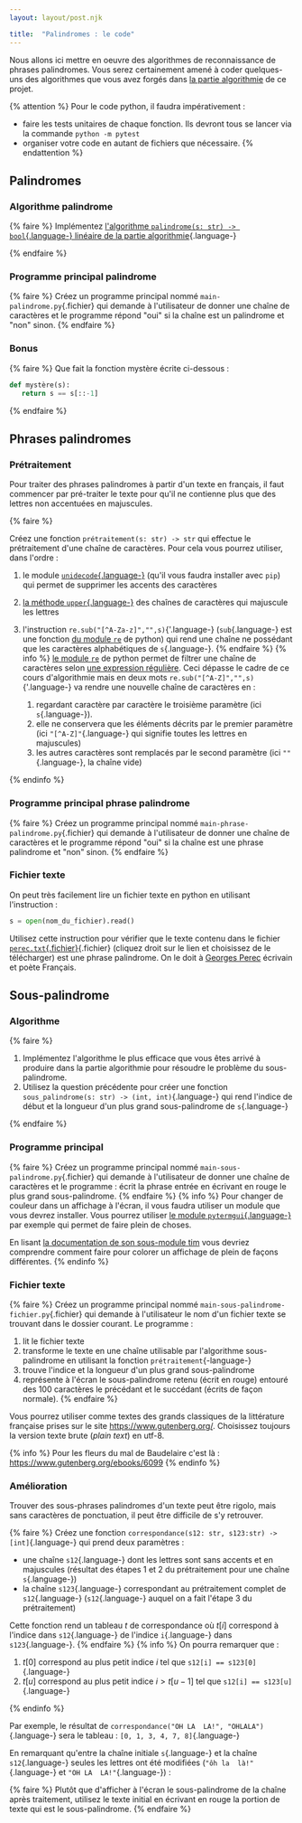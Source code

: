 ```yaml
---
layout: layout/post.njk

title:  "Palindromes : le code"
---
```



Nous allons ici mettre en oeuvre des algorithmes de reconnaissance de phrases palindromes. Vous serez certainement amené à coder quelques-uns des algorithmes que vous avez forgés dans [la partie algorithmie](../algorithmie) de ce projet.

{% attention %}
Pour le code python, il faudra impérativement :

- faire les tests unitaires de chaque fonction. Ils devront tous se lancer via la commande `python -m pytest`
- organiser votre code en autant de fichiers que nécessaire.
{% endattention %}

## Palindromes

### Algorithme palindrome

{% faire %}
Implémentez [l'algorithme  `palindrome(s: str) -> bool`{.language-} linéaire de la partie algorithmie](../algorithmie/#palindrome_linéaire){.language-}

{% endfaire %}

### Programme principal palindrome

{% faire %}
Créez un programme principal nommé `main-palindrome.py`{.fichier} qui demande à l'utilisateur de donner une chaîne de caractères et le programme répond "oui" si la chaîne est un palindrome et "non" sinon.
{% endfaire %}

### Bonus

{% faire %}
Que fait la fonction mystère écrite ci-dessous :

```python
def mystère(s):
   return s == s[::-1]
```

{% endfaire %}

## Phrases palindromes

### Prétraitement

Pour traiter des phrases palindromes à partir d'un texte en français, il faut commencer par pré-traiter le texte pour qu'il ne contienne plus que des lettres non accentuées en majuscules.

{% faire %}

Créez une fonction `prétraitement(s: str) -> str` qui effectue le prétraitement d'une chaîne de caractères. Pour cela vous pourrez utiliser, dans l'ordre :

1. le module [`unidecode`{.language-}](https://pypi.org/project/Unidecode/) (qu'il vous faudra installer avec `pip`) qui permet de supprimer les accents des caractères
2. [la méthode `upper`{.language-}](https://docs.python.org/fr/3/library/stdtypes.html#str.upper) des chaînes de caractères qui majuscule les lettres
3. l'instruction `re.sub("[^A-Za-z]","",s)`{'.language-} (`sub`{.language-} est une fonction [du module `re`](https://docs.python.org/fr/3/library/re.html) de python) qui rend une chaîne ne possédant que les caractères alphabétiques de `s`{.language-}.
{% endfaire %}
{% info %}
[le module `re`](https://docs.python.org/fr/3/library/re.html) de python permet de filtrer une chaîne de caractères selon [une expression régulière](https://fr.wikipedia.org/wiki/Expression_régulière). Ceci dépasse le cadre de ce cours d'algorithmie mais en deux mots `re.sub("[^A-Z]","",s)`{'.language-} va rendre une nouvelle chaîne de caractères en :

   1. regardant caractère par caractère le troisième paramètre (ici `s`{.language-}).
   2. elle ne conservera que les éléments décrits par le premier paramètre (ici `"[^A-Z]"`{.language-} qui signifie toutes les lettres en majuscules)
   3. les autres caractères sont remplacés par le second paramètre (ici `""`{.language-}, la chaîne vide)

{% endinfo %}

### Programme principal phrase palindrome

{% faire %}
Créez un programme principal nommé `main-phrase-palindrome.py`{.fichier} qui demande à l'utilisateur de donner une chaîne de caractères et le programme répond "oui" si la chaîne est une phrase palindrome et "non" sinon.
{% endfaire %}

### Fichier texte

On peut très facilement lire un fichier texte en python en utilisant l'instruction :

```python
s = open(nom_du_fichier).read()
```

Utilisez cette instruction pour vérifier que le texte contenu dans le fichier [`perec.txt`{.fichier}](../perec.txt){.fichier} (cliquez droit sur le lien et choisissez de le télécharger) est une phrase palindrome. On le doit à [Georges Perec](https://fr.wikipedia.org/wiki/Georges_Perec) écrivain et poète Français.

## Sous-palindrome

### Algorithme

{% faire %}

1. Implémentez l'algorithme le plus efficace que vous êtes arrivé à produire dans la partie algorithmie pour résoudre le problème du sous-palindrome.
2. Utilisez la question précédente pour créer une fonction `sous_palindrome(s: str) -> (int, int)`{.language-} qui rend l'indice de début et la longueur d'un plus grand sous-palindrome de `s`{.language-}

{% endfaire %}

### Programme principal

{% faire %}
Créez un programme principal nommé `main-sous-palindrome.py`{.fichier} qui demande à l'utilisateur de donner une chaîne de caractères et le programme : écrit la phrase entrée en écrivant en rouge le plus grand sous-palindrome.
{% endfaire %}
{% info %}
Pour changer de couleur dans un affichage à l'écran, il vous faudra utiliser un module que vous devrez installer. Vous pourrez utiliser [le module `pytermgui`{.language-}](https://pypi.org/project/PyTermGUI/) par exemple qui permet de faire plein de choses.

En lisant [la documentation de son sous-module tim](https://ptg.bczsalba.com/tim/) vous devriez comprendre comment faire pour colorer un affichage de plein de façons différentes.
{% endinfo %}

### Fichier texte

{% faire %}
Créez un programme principal nommé `main-sous-palindrome-fichier.py`{.fichier} qui demande à l'utilisateur le nom d'un fichier texte se trouvant dans le dossier courant. Le programme :

1. lit le fichier texte
2. transforme le texte en une chaîne utilisable par l'algorithme sous-palindrome en utilisant la fonction `prétraitement`{-language-}
3. trouve l'indice et la longueur d'un plus grand sous-palindrome
4. représente à l'écran le sous-palindrome retenu (écrit en rouge) entouré des 100 caractères le précédant et le succédant (écrits de façon normale).
{% endfaire %}

Vous pourrez utiliser comme textes des grands classiques de la littérature française prises sur le site <https://www.gutenberg.org/>. Choisissez toujours la version texte brute (*plain text*) en utf-8.

{% info %}
Pour les fleurs du mal de Baudelaire c'est là : <https://www.gutenberg.org/ebooks/6099>
{% endinfo %}

### Amélioration

Trouver des sous-phrases palindromes d'un texte peut être rigolo, mais sans caractères de ponctuation, il peut être difficile de s'y retrouver.

{% faire %}
Créez une fonction `correspondance(s12: str, s123:str) -> [int]`{.language-} qui prend deux paramètres :

- une chaîne `s12`{.language-} dont les lettres sont sans accents et en majuscules (résultat des étapes 1 et 2 du prétraitement pour une chaîne `s`{.language-})
- la chaîne `s123`{.language-} correspondant au prétraitement complet de `s12`{.language-} (`s12`{.language-} auquel on a fait l'étape 3 du prétraitement)

Cette fonction rend un tableau $t$ de correspondance où $t[i]$ correspond à l'indice dans `s12`{.language-} de l'indice `i`{.language-} dans `s123`{.language-}.
{% endfaire %}
{% info %}
On pourra remarquer que :

1. $t[0]$ correspond au plus petit indice $i$ tel que `s12[i] == s123[0]`{.language-}
2. $t[u]$ correspond au plus petit indice $i > t[u-1]$ tel que `s12[i] == s123[u]`{.language-}

{% endinfo %}

Par exemple, le résultat de `correspondance("OH LA  LA!", "OHLALA")`{.language-} sera le tableau : `[0, 1, 3, 4, 7, 8]`{.language-}

En remarquant qu'entre la chaîne initiale `s`{.language-} et la chaîne `s12`{.language-} seules les lettres ont été modifiées (`"ôh la  là!"`{.language-} et `"OH LA  LA!"`{.language-}) :

{% faire %}
Plutôt que d'afficher à l'écran le sous-palindrome de la chaîne après traitement, utilisez le texte initial en écrivant en rouge la portion de texte qui est le sous-palindrome.
{% endfaire %}
